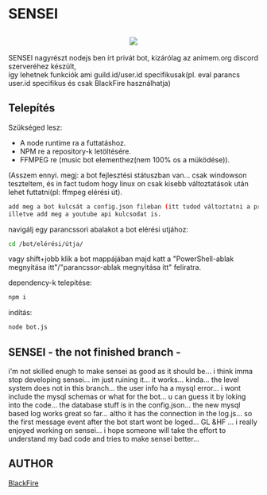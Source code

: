 # SENSEI
<h2 align="center"><img src="http://blackfire.hu/dl/running.png"></h2>

SENSEI nagyrészt nodejs ben írt privát bot, kizárólag az animem.org discord szerveréhez készült,<br/> így lehetnek funkciók ami guild.id/user.id specifikusak(pl. eval parancs user.id specifikus és csak BlackFire használhatja)

## Telepítés
<p>Szükséged lesz:</p>
<ul>
<li>A node runtime ra a futtatáshoz.</li>
<li>NPM re a repository-k letöltésére.</li>
<li>FFMPEG re (music bot elementhez(nem 100% os a müködése)).</li>
</ul>

(Asszem ennyi. megj: a bot fejlesztési státuszban van... csak windowson teszteltem, és in fact tudom hogy linux on csak kisebb változtatások után lehet futtatni(pl: ffmpeg elérési út).



```bash
add meg a bot kulcsát a config.json fileban (itt tudod változtatni a prefix et is).
illetve add meg a youtube api kulcsodat is.
```
navigálj egy parancssori abalakot a bot elérési utjához: 
```bash
cd /bot/elérési/útja/
```
vagy shift+jobb klik a bot mappájában majd katt a "PowerShell-ablak megnyitása itt"/"parancssor-ablak megnyitása itt" feliratra.

dependency-k telepítése:
```bash
npm i
```

indítás:
```bash
node bot.js
```

## SENSEI - the not finished branch - 
i'm not skilled enugh to make sensei as good as it should be... i think imma stop developing sensei... im just ruining it... it works... kinda... the level system does not in this branch... the user info ha a mysql error... i wont include the mysql schemas or what for the bot... u can guess it by loking into the code... the database stuff is in the config.json... the new mysql based log works great so far... altho it has the connection in the log.js... so the first message event after the bot start wont be loged... GL &HF ... i really enjoyed working on sensei... i hope someone will take the effort to understand my bad code and tries to make sensei better...

## AUTHOR
[BlackFire](https://blackfire.hu/) 
